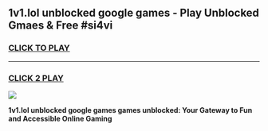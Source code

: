 
## 1v1.lol unblocked google games - Play Unblocked Gmaes & Free #si4vi
<h3>
<a href="https://premium.freeplayer.one?title=1v1.lol_unblocked_google_games&ref=03M">CLICK TO PLAY</a></h3>
<hr>

<h3>
<a href="https://premium.freeplayer.one?title=1v1.lol_unblocked_google_games&ref=03M">CLICK 2 PLAY</a>
  
</h3>

<a href="https://premium.freeplayer.one?title=1v1.lol_unblocked_google_games&ref=03M"><img src="https://clearcache.store/games.png"></a>


**1v1.lol unblocked google games games unblocked: Your Gateway to Fun and Accessible Online Gaming**
